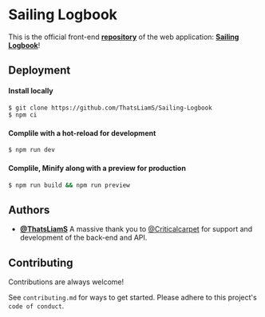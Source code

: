 # Sailing Logbook

This is the official front-end **[repository](https://github.com/ThatsLiamS/Sailing-Logbook)** of the web application: **[Sailing Logbook](https://logbook.liamskinner.co.uk)**!


## Deployment

#### Install locally
```bash
$ git clone https://github.com/ThatsLiamS/Sailing-Logbook
$ npm ci
```

#### Complile with a hot-reload for development 
```bash
$ npm run dev
```

#### Complile, Minify along with a preview for production
```bash
$ npm run build && npm run preview
```


## Authors

- **[@ThatsLiamS](https://github.com/ThatsLiamS)**
A massive thank you to [@Criticalcarpet](https://github.com/Criticalcarpet) for support and development of the back-end and API.


## Contributing

Contributions are always welcome!

See `contributing.md` for ways to get started. Please adhere to this project's `code of conduct`.
